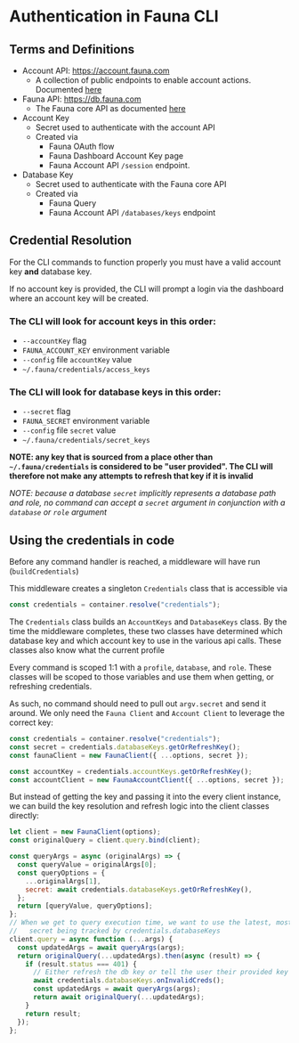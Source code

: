 # Authentication in Fauna CLI

## Terms and Definitions

- Account API: https://account.fauna.com
  - A collection of public endpoints to enable account actions. Documented [here](https://docs.fauna.com/fauna/current/reference/http/reference/account-api/)
- Fauna API: https://db.fauna.com
  - The Fauna core API as documented [here](https://docs.fauna.com/fauna/current/reference/http/reference/core-api/)
- Account Key
  - Secret used to authenticate with the account API
  - Created via
    - Fauna OAuth flow
    - Fauna Dashboard Account Key page
    - Fauna Account API `/session` endpoint.
- Database Key
  - Secret used to authenticate with the Fauna core API
  - Created via
    - Fauna Query
    - Fauna Account API `/databases/keys` endpoint

## Credential Resolution

For the CLI commands to function properly you must have a valid account key **and** database key.

If no account key is provided, the CLI will prompt a login via the dashboard where an account key will be created.

### The CLI will look for account keys in this order:

- `--accountKey` flag
- `FAUNA_ACCOUNT_KEY` environment variable
- `--config` file `accountKey` value
- `~/.fauna/credentials/access_keys`

### The CLI will look for database keys in this order:

- `--secret` flag
- `FAUNA_SECRET` environment variable
- `--config` file `secret` value
- `~/.fauna/credentials/secret_keys`

**NOTE: any key that is sourced from a place other than `~/.fauna/credentials` is considered to be "user provided". The CLI will therefore not make any attempts to refresh that key if it is invalid**

_NOTE: because a database `secret` implicitly represents a database path and role, no command can accept a `secret` argument in conjunction with a `database` or `role` argument_

## Using the credentials in code

Before any command handler is reached, a middleware will have run (`buildCredentials`)

This middleware creates a singleton `Credentials` class that is accessible via

```javascript
const credentials = container.resolve("credentials");
```

The `Credentials` class builds an `AccountKeys` and `DatabaseKeys` class. By the time the middleware completes, these two classes have determined which database key and which account key to use in the various api calls. These classes also know what the current profile

Every command is scoped 1:1 with a `profile`, `database`, and `role`. These classes will be scoped to those variables and use them when getting, or refreshing credentials.

As such, no command should need to pull out `argv.secret` and send it around. We only need the `Fauna Client` and `Account Client` to leverage the correct key:

```javascript
const credentials = container.resolve("credentials");
const secret = credentials.databaseKeys.getOrRefreshKey();
const faunaClient = new FaunaClient({ ...options, secret });

const accountKey = credentials.accountKeys.getOrRefreshKey();
const accountClient = new FaunaAccountClient({ ...options, secret });
```

But instead of getting the key and passing it into the every client instance, we can build the key resolution and refresh logic into the client classes directly:

```javascript
let client = new FaunaClient(options);
const originalQuery = client.query.bind(client);

const queryArgs = async (originalArgs) => {
  const queryValue = originalArgs[0];
  const queryOptions = {
    ...originalArgs[1],
    secret: await credentials.databaseKeys.getOrRefreshKey(),
  };
  return [queryValue, queryOptions];
};
// When we get to query execution time, we want to use the latest, most accurate
//   secret being tracked by credentials.databaseKeys
client.query = async function (...args) {
  const updatedArgs = await queryArgs(args);
  return originalQuery(...updatedArgs).then(async (result) => {
    if (result.status === 401) {
      // Either refresh the db key or tell the user their provided key was bad
      await credentials.databaseKeys.onInvalidCreds();
      const updatedArgs = await queryArgs(args);
      return await originalQuery(...updatedArgs);
    }
    return result;
  });
};
```
